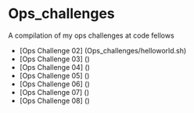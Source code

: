 # Ops_challenges
A compilation of my ops challenges at code fellows

- [Ops Challenge 02] (Ops_challenges/helloworld.sh)
- [Ops Challenge 03] ()
- [Ops Challenge 04] ()
- [Ops Challenge 05] ()
- [Ops Challenge 06] ()
- [Ops Challenge 07] ()
- [Ops Challenge 08] ()